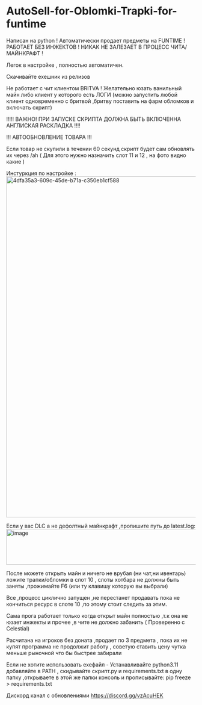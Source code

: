 # AutoSell-for-Oblomki-Trapki-for-funtime
Написан на python ! Автоматически продает предметы на FUNTIME ! РАБОТАЕТ БЕЗ ИНЖЕКТОВ ! НИКАК НЕ ЗАЛЕЗАЕТ В ПРОЦЕСС ЧИТА/МАЙНКРАФТ !

Легок в настройке , полностью автоматичен.

Скачивайте exeшник из релизов

Не работает с чит клиентом BRITVA ! Желательно юзать ванильный майн либо клиент у которого есть ЛОГИ (можно запустить любой клиент одновременно с бритвой ,бритву поставить на фарм обломков и включать скрипт)

!!!!! ВАЖНО! ПРИ ЗАПУСКЕ СКРИПТА ДОЛЖНА БЫТЬ ВКЛЮЧЕННА АНГЛИСКАЯ РАСКЛАДКА !!!!

 !!! АВТООБНОВЛЕНИЕ ТОВАРА !!!

 Если товар не скупили в течении 60 секунд скрипт будет сам обновлять их через /ah ( Для этого нужно назначить слот 11 и 12 , на фото видно какие )

 
Инстуркция по настройке : 
<img width="1914" height="907" alt="4dfa35a3-609c-45de-b71a-c350eb1cf588" src="https://github.com/user-attachments/assets/55d5c463-e61a-4e49-929c-3de27cae92c1" />


Если у вас DLC а не дефолтный майнкрафт ,пропишите путь до latest.log: 
<img width="523" height="95" alt="image" src="https://github.com/user-attachments/assets/43d648a3-7613-49a0-a0eb-b207d5502a39" />

После можете открыть майн и ничего не врубая (ни чат,ни ивентарь) ложите трапки/обломки в слот 10 , слоты хотбара не должны быть заняты ,прожимайте F6 (или ту клавишу которую вы выбрали)

Все ,процесс циклично запущен ,не перестанет продавать пока не кончиться ресурс в слоте 10 ,по этому стоит следить за этим.

Сама прога работает только когда открыт майн полностью ,т.к она не юзает инжекты и прочее ,в чите не должно забанить ( Проверенно с Celestial)

Расчитана на игроков без доната ,продает по 3 предмета , пока их не купят программа не продолжит работу , советую ставить цену чутка меньше рыночной что бы быстрее забирали


Если не хотите использовать exeфайл - Устанавливайте python3.11 добавляйте в PATH , скидывайте скрипт.py и requirements.txt в одну папку ,открываете в этой же папки консоль и прописывайте:
pip freeze > requirements.txt

Дискорд канал с обновлениями https://discord.gg/vzAcuHEK
